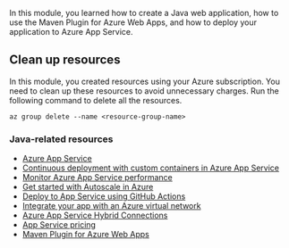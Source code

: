 In this module, you learned how to create a Java web application, how to use the Maven Plugin for Azure Web Apps, and how to deploy your application to Azure App Service.

## Clean up resources

In this module, you created resources using your Azure subscription. You need to clean up these resources to avoid unnecessary charges. Run the following command to delete all the resources.

```azurecli
az group delete --name <resource-group-name>
```

### Java-related resources

* [Azure App Service](/azure/app-service/)
* [Continuous deployment with custom containers in Azure App Service](/azure/app-service/deploy-ci-cd-custom-container?tabs=acr&pivots=container-linux)
* [Monitor Azure App Service performance](/azure/azure-monitor/app/azure-web-apps?tabs=java)
* [Get started with Autoscale in Azure](/azure/azure-monitor/platform/autoscale-get-started)
* [Deploy to App Service using GitHub Actions](/azure/app-service/deploy-github-actions?tabs=userlevel)
* [Integrate your app with an Azure virtual network](/azure/app-service/web-sites-integrate-with-vnet)
* [Azure App Service Hybrid Connections](/azure/app-service/app-service-hybrid-connections)
* [App Service pricing](https://azure.microsoft.com/pricing/details/app-service/linux/)
* [Maven Plugin for Azure Web Apps](https://github.com/microsoft/azure-maven-plugins)
